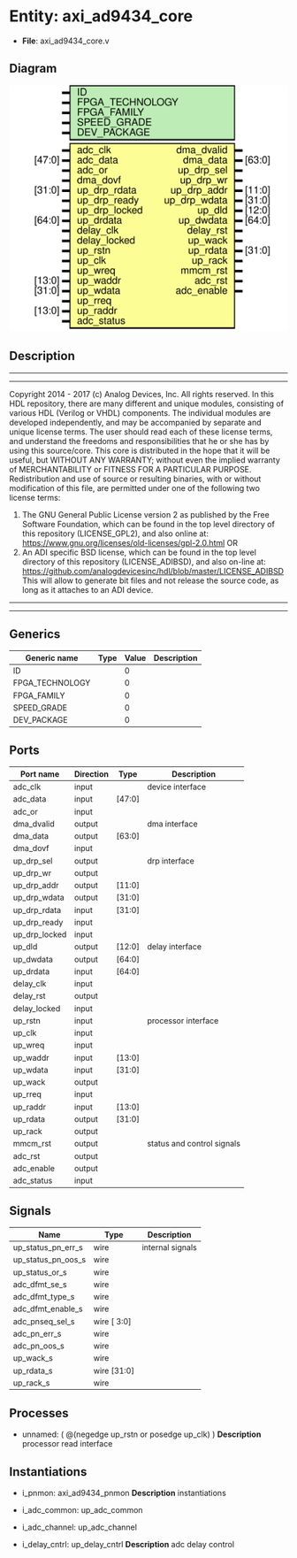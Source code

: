 # Entity: axi_ad9434_core

- **File**: axi_ad9434_core.v
## Diagram

![Diagram](axi_ad9434_core.svg "Diagram")
## Description

***************************************************************************
 ***************************************************************************
 Copyright 2014 - 2017 (c) Analog Devices, Inc. All rights reserved.
 In this HDL repository, there are many different and unique modules, consisting
 of various HDL (Verilog or VHDL) components. The individual modules are
 developed independently, and may be accompanied by separate and unique license
 terms.
 The user should read each of these license terms, and understand the
 freedoms and responsibilities that he or she has by using this source/core.
 This core is distributed in the hope that it will be useful, but WITHOUT ANY
 WARRANTY; without even the implied warranty of MERCHANTABILITY or FITNESS FOR
 A PARTICULAR PURPOSE.
 Redistribution and use of source or resulting binaries, with or without modification
 of this file, are permitted under one of the following two license terms:
   1. The GNU General Public License version 2 as published by the
      Free Software Foundation, which can be found in the top level directory
      of this repository (LICENSE_GPL2), and also online at:
      <https://www.gnu.org/licenses/old-licenses/gpl-2.0.html>
 OR
   2. An ADI specific BSD license, which can be found in the top level directory
      of this repository (LICENSE_ADIBSD), and also on-line at:
      https://github.com/analogdevicesinc/hdl/blob/master/LICENSE_ADIBSD
      This will allow to generate bit files and not release the source code,
      as long as it attaches to an ADI device.
 ***************************************************************************
 ***************************************************************************
 
## Generics

| Generic name    | Type | Value | Description |
| --------------- | ---- | ----- | ----------- |
| ID              |      | 0     |             |
| FPGA_TECHNOLOGY |      | 0     |             |
| FPGA_FAMILY     |      | 0     |             |
| SPEED_GRADE     |      | 0     |             |
| DEV_PACKAGE     |      | 0     |             |
## Ports

| Port name     | Direction | Type   | Description                |
| ------------- | --------- | ------ | -------------------------- |
| adc_clk       | input     |        | device interface           |
| adc_data      | input     | [47:0] |                            |
| adc_or        | input     |        |                            |
| dma_dvalid    | output    |        | dma interface              |
| dma_data      | output    | [63:0] |                            |
| dma_dovf      | input     |        |                            |
| up_drp_sel    | output    |        | drp interface              |
| up_drp_wr     | output    |        |                            |
| up_drp_addr   | output    | [11:0] |                            |
| up_drp_wdata  | output    | [31:0] |                            |
| up_drp_rdata  | input     | [31:0] |                            |
| up_drp_ready  | input     |        |                            |
| up_drp_locked | input     |        |                            |
| up_dld        | output    | [12:0] | delay interface            |
| up_dwdata     | output    | [64:0] |                            |
| up_drdata     | input     | [64:0] |                            |
| delay_clk     | input     |        |                            |
| delay_rst     | output    |        |                            |
| delay_locked  | input     |        |                            |
| up_rstn       | input     |        | processor interface        |
| up_clk        | input     |        |                            |
| up_wreq       | input     |        |                            |
| up_waddr      | input     | [13:0] |                            |
| up_wdata      | input     | [31:0] |                            |
| up_wack       | output    |        |                            |
| up_rreq       | input     |        |                            |
| up_raddr      | input     | [13:0] |                            |
| up_rdata      | output    | [31:0] |                            |
| up_rack       | output    |        |                            |
| mmcm_rst      | output    |        | status and control signals |
| adc_rst       | output    |        |                            |
| adc_enable    | output    |        |                            |
| adc_status    | input     |        |                            |
## Signals

| Name               | Type        | Description       |
| ------------------ | ----------- | ----------------- |
| up_status_pn_err_s | wire        | internal signals  |
| up_status_pn_oos_s | wire        |                   |
| up_status_or_s     | wire        |                   |
| adc_dfmt_se_s      | wire        |                   |
| adc_dfmt_type_s    | wire        |                   |
| adc_dfmt_enable_s  | wire        |                   |
| adc_pnseq_sel_s    | wire [ 3:0] |                   |
| adc_pn_err_s       | wire        |                   |
| adc_pn_oos_s       | wire        |                   |
| up_wack_s          | wire        |                   |
| up_rdata_s         | wire [31:0] |                   |
| up_rack_s          | wire        |                   |
## Processes
- unnamed: ( @(negedge up_rstn or posedge up_clk) )
**Description**
processor read interface

## Instantiations

- i_pnmon: axi_ad9434_pnmon
**Description**
instantiations

- i_adc_common: up_adc_common
- i_adc_channel: up_adc_channel
- i_delay_cntrl: up_delay_cntrl
**Description**
adc delay control

